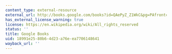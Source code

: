 ```yaml
---
content_type: external-resource
external_url: http://books.google.com/books?id=QAePyZ_Z1WkC&pg=PAfrontcover
has_external_license_warning: true
license: https://en.wikipedia.org/wiki/All_rights_reserved
status: ''
title: Google Books
uid: 18991e25-80b6-4d23-a76e-ea7706148641
wayback_url: ''
---
```

